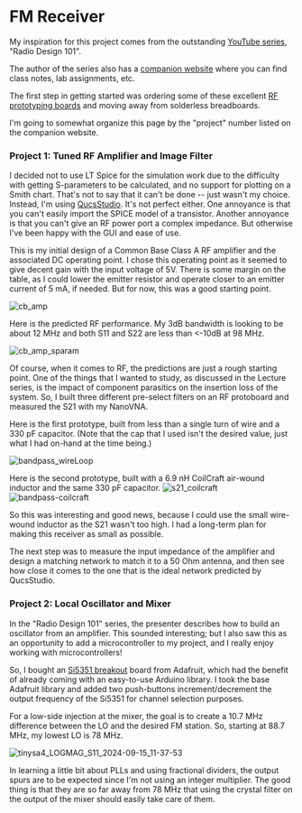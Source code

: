 # FM Receiver
My inspiration for this project comes from the outstanding [YouTube series](https://www.youtube.com/watch?v=r_p7AHsSOdw&list=PL9Ox3wpnB0kqekAyz6blg4YdvoEMoJNJY), "Radio Design 101". 

The author of the series also has a [companion website](https://ecefiles.org/rf-design/) where you can find class notes, lab assignments, etc. 

The first step in getting started was ordering some of these excellent [RF prototyping boards](https://github.com/maelh/radio-frequency-prototype-boards/tree/main) and moving away from solderless breadboards. 

I'm going to somewhat organize this page by the "project" number listed on the companion website. 

### Project 1: Tuned RF Amplifier and Image Filter

I decided not to use LT Spice for the simulation work due to the difficulty with getting S-parameters to be calculated, and no support for plotting on a Smith chart. That's not to say that it can't be done -- just wasn't my choice. Instead, I'm using [QucsStudio](https://qucsstudio.de/). It's not perfect either. One annoyance is that you can't easily import the SPICE model of a transistor. Another annoyance is that you can't give an RF power port a complex impedance. But otherwise I've been happy with the GUI and ease of use. 

This is my initial design of a Common Base Class A RF amplifier and the associated DC operating point. I chose this operating point as it seemed to give decent gain with the input voltage of 5V. There is some margin on the table, as I could lower the emitter resistor and operate closer to an emitter current of 5 mA, if needed. But for now, this was a good starting point. 

![cb_amp](https://github.com/user-attachments/assets/02ed81b2-87ec-4be7-87fa-f3cb74385aaf)

Here is the predicted RF performance. My 3dB bandwidth is looking to be about 12 MHz and both S11 and S22 are less than <-10dB at 98 MHz. 

![cb_amp_sparam](https://github.com/user-attachments/assets/4583d7ae-c089-40c1-800d-a73366224222)

Of course, when it comes to RF, the predictions are just a rough starting point. One of the things that I wanted to study, as discussed in the Lecture series, is the impact of component parasitics on the insertion loss of the system. So, I built three different pre-select filters on an RF protoboard and measured the S21 with my NanoVNA. 

Here is the first prototype, built from less than a single turn of wire and a 330 pF capacitor. (Note that the cap that I used isn't the desired value, just what I had on-hand at the time being.) 

![bandpass_wireLoop](https://github.com/user-attachments/assets/7d437fbc-9ab3-40a2-aec2-6737f56e5a0f)

Here is the second prototype, built with a 6.9 nH CoilCraft air-wound inductor and the same 330 pF capacitor. 
![s21_coilcraft](https://github.com/user-attachments/assets/ddb52d55-6664-4de4-a05b-77f7c6b50832)
![bandpass-coilcraft](https://github.com/user-attachments/assets/355d9337-8e47-4b52-92e7-ec24140f006e)

So this was interesting and good news, because I could use the small wire-wound inductor as the S21 wasn't too high. I had a long-term plan for making this receiver as small as possible. 

The next step was to measure the input impedance of the amplifier and design a matching network to match it to a 50 Ohm antenna, and then see how close it comes to the one that is the ideal network predicted by QucsStudio. 


### Project 2: Local Oscillator and Mixer

In the "Radio Design 101" series, the presenter describes how to build an oscillator from an amplifier. This sounded interesting; but I also saw this as an opportunity to add a microcontroller to my project, and I really enjoy working with microcontrollers! 

So, I bought an [Si5351 breakout](https://learn.adafruit.com/adafruit-si5351-clock-generator-breakout) board from Adafruit, which had the benefit of already coming with an easy-to-use Arduino library.  I took the base Adafruit library and added two push-buttons increment/decrement the output frequency of the Si5351 for channel selection purposes. 

For a low-side injection at the mixer, the goal is to create a 10.7 MHz difference between the LO and the desired FM station. So, starting at 88.7 MHz, my lowest LO is 78 MHz. 

![tinysa4_LOGMAG_S11_2024-09-15_11-37-53](https://github.com/user-attachments/assets/385cf971-ec32-40af-a03c-ecc6fb97fe11)

In learning a little bit about PLLs and using fractional dividers, the output spurs are to be expected since I'm not using an integer multiplier.  The good thing is that they are so far away from 78 MHz that using the crystal filter on the output of the mixer should easily take care of them. 
